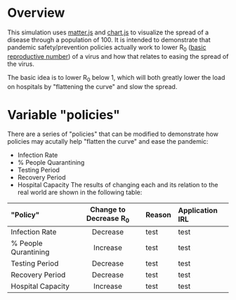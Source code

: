 # Overview
This simulation uses [matter.js](https://brm.io/matter-js/) and [chart.js](https://www.chartjs.org/) to visualize the spread of a disease through a population of 100. It is intended to demonstrate that pandemic safety/prevention policies actually work to lower R<sub>0</sub> ([basic reproductive number](https://youtu.be/5TJ8RJiQPYA)) of a virus and how that relates to easing the spread of the virus.

The basic idea is to lower R<sub>0</sub> below 1, which will both greatly lower the load on hospitals by "flattening the curve" and slow the spread.
# Variable "policies"
There are a series of "policies" that can be modified to demonstrate how policies may acutally help "flatten the curve" and ease the pandemic:
* Infection Rate
* % People Quarantining
* Testing Period
* Recovery Period
* Hospital Capacity
The results of changing each and its relation to the real world are shown in the following table:

| "Policy"              | Change to Decrease R<sub>0</sub> | Reason                              | Application IRL                         |
| :---------------------|:--------------------------------:|:------------------------------------|:----------------------------------------|
| Infection Rate        | Decrease                         | test                                | test                                    |
| % People Qurantining  | Increase                         | test                                | test                                    |
| Testing Period        | Decrease                         | test                                | test                                    |
| Recovery Period       | Decrease                         | test                                | test                                    |
| Hospital Capacity     | Increase                         | test                                | test                                    |
